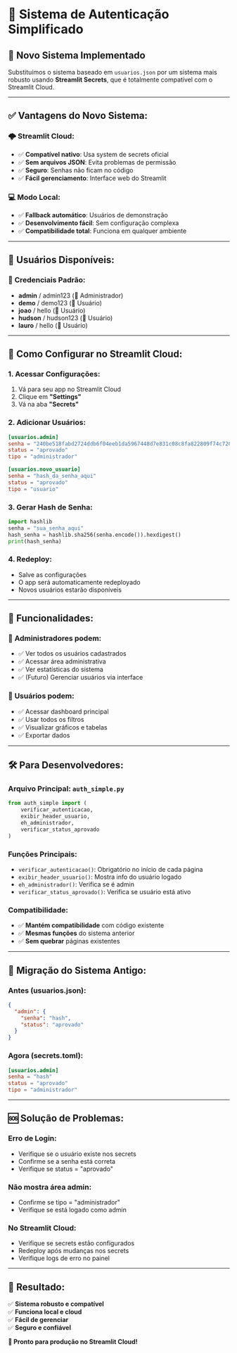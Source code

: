 # 🔐 Sistema de Autenticação Simplificado

## 🎯 **Novo Sistema Implementado**

Substituímos o sistema baseado em `usuarios.json` por um sistema mais robusto usando **Streamlit Secrets**, que é totalmente compatível com o Streamlit Cloud.

---

## ✅ **Vantagens do Novo Sistema:**

### 🌩️ **Streamlit Cloud:**
- ✅ **Compatível nativo**: Usa system de secrets oficial
- ✅ **Sem arquivos JSON**: Evita problemas de permissão
- ✅ **Seguro**: Senhas não ficam no código
- ✅ **Fácil gerenciamento**: Interface web do Streamlit

### 💻 **Modo Local:**
- ✅ **Fallback automático**: Usuários de demonstração
- ✅ **Desenvolvimento fácil**: Sem configuração complexa
- ✅ **Compatibilidade total**: Funciona em qualquer ambiente

---

## 👥 **Usuários Disponíveis:**

### 🔑 **Credenciais Padrão:**
- **admin** / admin123 (👑 Administrador)
- **demo** / demo123 (👥 Usuário)
- **joao** / hello (👥 Usuário)
- **hudson** / hudson123 (👥 Usuário)
- **lauro** / hello (👥 Usuário)

---

## 🚀 **Como Configurar no Streamlit Cloud:**

### 1. **Acessar Configurações:**
1. Vá para seu app no Streamlit Cloud
2. Clique em **"Settings"**
3. Vá na aba **"Secrets"**

### 2. **Adicionar Usuários:**
```toml
[usuarios.admin]
senha = "240be518fabd2724ddb6f04eeb1da5967448d7e831c08c8fa822809f74c720a9"
status = "aprovado"
tipo = "administrador"

[usuarios.novo_usuario]
senha = "hash_da_senha_aqui"
status = "aprovado"
tipo = "usuario"
```

### 3. **Gerar Hash de Senha:**
```python
import hashlib
senha = "sua_senha_aqui"
hash_senha = hashlib.sha256(senha.encode()).hexdigest()
print(hash_senha)
```

### 4. **Redeploy:**
- Salve as configurações
- O app será automaticamente redeployado
- Novos usuários estarão disponíveis

---

## 🔧 **Funcionalidades:**

### 👑 **Administradores podem:**
- ✅ Ver todos os usuários cadastrados
- ✅ Acessar área administrativa
- ✅ Ver estatísticas do sistema
- ✅ (Futuro) Gerenciar usuários via interface

### 👥 **Usuários podem:**
- ✅ Acessar dashboard principal
- ✅ Usar todos os filtros
- ✅ Visualizar gráficos e tabelas
- ✅ Exportar dados

---

## 🛠️ **Para Desenvolvedores:**

### **Arquivo Principal:** `auth_simple.py`
```python
from auth_simple import (
    verificar_autenticacao,
    exibir_header_usuario,
    eh_administrador,
    verificar_status_aprovado
)
```

### **Funções Principais:**
- `verificar_autenticacao()`: Obrigatório no início de cada página
- `exibir_header_usuario()`: Mostra info do usuário logado
- `eh_administrador()`: Verifica se é admin
- `verificar_status_aprovado()`: Verifica se usuário está ativo

### **Compatibilidade:**
- ✅ **Mantém compatibilidade** com código existente
- ✅ **Mesmas funções** do sistema anterior
- ✅ **Sem quebrar** páginas existentes

---

## 🔄 **Migração do Sistema Antigo:**

### **Antes (usuarios.json):**
```json
{
  "admin": {
    "senha": "hash",
    "status": "aprovado"
  }
}
```

### **Agora (secrets.toml):**
```toml
[usuarios.admin]
senha = "hash"
status = "aprovado"
tipo = "administrador"
```

---

## 🆘 **Solução de Problemas:**

### **Erro de Login:**
- Verifique se o usuário existe nos secrets
- Confirme se a senha está correta
- Verifique se status = "aprovado"

### **Não mostra área admin:**
- Confirme se tipo = "administrador"
- Verifique se está logado como admin

### **No Streamlit Cloud:**
- Verifique se secrets estão configurados
- Redeploy após mudanças nos secrets
- Verifique logs de erro no painel

---

## 🎉 **Resultado:**

✅ **Sistema robusto e compatível**  
✅ **Funciona local e cloud**  
✅ **Fácil de gerenciar**  
✅ **Seguro e confiável**  

**🚀 Pronto para produção no Streamlit Cloud!**
